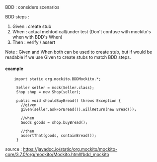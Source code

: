 BDD : considers scenarios 

BDD steps : 

1. Given : create stub 
2. When : actual mehtod call/under test (Don't confuse with mockito's when with BDD's When)
3. Then : verify / assert

Note : Given and When both can be used to create stub, but if would be readable if we use Given to create stubs to match BDD steps.

#### example

        import static org.mockito.BDDMockito.*;

         Seller seller = mock(Seller.class);
         Shop shop = new Shop(seller);

         public void shouldBuyBread() throws Exception {
           //given
           given(seller.askForBread()).willReturn(new Bread());

           //when
           Goods goods = shop.buyBread();

           //then
           assertThat(goods, containBread());
         }

source : https://javadoc.io/static/org.mockito/mockito-core/3.7.0/org/mockito/Mockito.html#bdd_mockito
